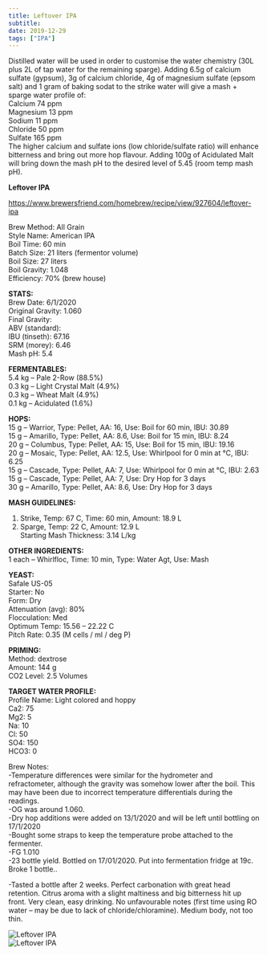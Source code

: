 ```yaml
---
title: Leftover IPA
subtitle: 
date: 2019-12-29
tags: ["IPA"]
---
```


Distilled water will be used in order to customise the water chemistry (30L plus 2L of tap water for the remaining sparge). Adding 6.5g of calcium sulfate (gypsum), 3g of calcium chloride, 4g of magnesium sulfate (epsom salt) and 1 gram of baking sodat to the strike water will give a mash + sparge water profile of:  
Calcium 74 ppm  
Magnesium 13 ppm  
Sodium 11 ppm  
Chloride 50 ppm  
Sulfate 165 ppm  
The higher calcium and sulfate ions (low chloride/sulfate ratio) will enhance bitterness and bring out more hop flavour. Adding 100g of Acidulated Malt will bring down the mash pH to the desired level of 5.45 (room temp mash pH).  


**Leftover IPA**  

https://www.brewersfriend.com/homebrew/recipe/view/927604/leftover-ipa  

Brew Method: All Grain  
Style Name: American IPA  
Boil Time: 60 min  
Batch Size: 21 liters (fermentor volume)  
Boil Size: 27 liters  
Boil Gravity: 1.048  
Efficiency: 70% (brew house)  

**STATS:**  
Brew Date: 6/1/2020  
Original Gravity: 1.060  
Final Gravity:  
ABV (standard):  
IBU (tinseth): 67.16  
SRM (morey): 6.46  
Mash pH: 5.4  

**FERMENTABLES:**  
5.4 kg – Pale 2-Row (88.5%)  
0.3 kg – Light Crystal Malt (4.9%)  
0.3 kg – Wheat Malt (4.9%)  
0.1 kg – Acidulated (1.6%)  

**HOPS:**  
15 g – Warrior, Type: Pellet, AA: 16, Use: Boil for 60 min, IBU: 30.89  
15 g – Amarillo, Type: Pellet, AA: 8.6, Use: Boil for 15 min, IBU: 8.24  
20 g – Columbus, Type: Pellet, AA: 15, Use: Boil for 15 min, IBU: 19.16  
20 g – Mosaic, Type: Pellet, AA: 12.5, Use: Whirlpool for 0 min at °C, IBU: 6.25  
15 g – Cascade, Type: Pellet, AA: 7, Use: Whirlpool for 0 min at °C, IBU: 2.63  
15 g – Cascade, Type: Pellet, AA: 7, Use: Dry Hop for 3 days  
30 g – Amarillo, Type: Pellet, AA: 8.6, Use: Dry Hop for 3 days  

**MASH GUIDELINES:**  
1) Strike, Temp: 67 C, Time: 60 min, Amount: 18.9 L  
2) Sparge, Temp: 22 C, Amount: 12.9 L  
Starting Mash Thickness: 3.14 L/kg  

**OTHER INGREDIENTS:**  
1 each – Whirlfloc, Time: 10 min, Type: Water Agt, Use: Mash  

**YEAST:**  
Safale US-05  
Starter: No  
Form: Dry  
Attenuation (avg): 80%  
Flocculation: Med  
Optimum Temp: 15.56 – 22.22 C  
Pitch Rate: 0.35 (M cells / ml / deg P)  

**PRIMING:**  
Method: dextrose  
Amount: 144 g  
CO2 Level: 2.5 Volumes  

**TARGET WATER PROFILE:**  
Profile Name: Light colored and hoppy  
Ca2: 75  
Mg2: 5  
Na: 10  
Cl: 50  
SO4: 150  
HCO3: 0  

Brew Notes:  
-Temperature differences were similar for the hydrometer and refractometer, although the gravity was somehow lower after the boil. This may have been due to incorrect temperature differentials during the readings.  
-OG was around 1.060.  
-Dry hop additions were added on 13/1/2020 and will be left until bottling on 17/1/2020  
-Bought some straps to keep the temperature probe attached to the fermenter.  
-FG 1.010  
-23 bottle yield. Bottled on 17/01/2020. Put into fermentation fridge at 19c. Broke 1 bottle..  

-Tasted a bottle after 2 weeks. Perfect carbonation with great head retention. Citrus aroma with a slight maltiness and big bitterness hit up front. Very clean, easy drinking. No unfavourable notes (first time using RO water – may be due to lack of chloride/chloramine). Medium body, not too thin.  

![Leftover IPA](/img/LeftoverIPAHops.jpg)   
![Leftover IPA](/img/LeftoverIPA.jpg)